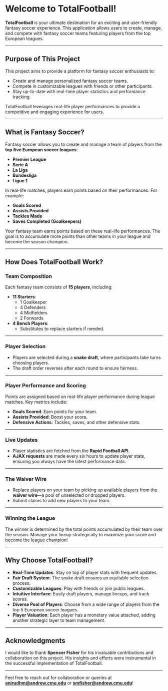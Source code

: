 # Welcome to TotalFootball!

**TotalFootball** is your ultimate destination for an exciting and user-friendly fantasy soccer experience. This application allows users to create, manage, and compete with fantasy soccer teams featuring players from the top European leagues.

---

## Purpose of This Project

This project aims to provide a platform for fantasy soccer enthusiasts to:
- Create and manage personalized fantasy soccer teams.
- Compete in customizable leagues with friends or other participants.
- Stay up-to-date with real-time player statistics and performance tracking.

TotalFootball leverages real-life player performances to provide a competitive and engaging experience for users.

---

## What is Fantasy Soccer?

Fantasy soccer allows you to create and manage a team of players from the **top five European soccer leagues**:

- **Premier League**
- **Serie A**
- **La Liga**
- **Bundesliga**
- **Ligue 1**

In real-life matches, players earn points based on their performances. For example:
- **Goals Scored**
- **Assists Provided**
- **Tackles Made**
- **Saves Completed (Goalkeepers)**

Your fantasy team earns points based on these real-life performances. The goal is to accumulate more points than other teams in your league and become the season champion.

---

## How Does TotalFootball Work?

### Team Composition
Each fantasy team consists of **15 players**, including:
- **11 Starters**:
  - 1 Goalkeeper
  - 4 Defenders
  - 4 Midfielders
  - 2 Forwards
- **4 Bench Players**:
  - Substitutes to replace starters if needed.

---

### Player Selection
- Players are selected during a **snake draft**, where participants take turns choosing players.
- The draft order reverses after each round to ensure fairness.

---

### Player Performance and Scoring
Points are assigned based on real-life player performance during league matches. Key metrics include:
- **Goals Scored**: Earn points for your team.
- **Assists Provided**: Boost your score.
- **Defensive Actions**: Tackles, saves, and other defensive stats.

---

### Live Updates
- Player statistics are fetched from the **Rapid Football API**.
- **AJAX requests** are made every six hours to update player stats, ensuring you always have the latest performance data.

---

### The Waiver Wire
- Replace players on your team by picking up available players from the **waiver wire**—a pool of unselected or dropped players.
- Submit claims to add new players to your team.

---

### Winning the League
The winner is determined by the total points accumulated by their team over the season. Manage your lineup strategically to maximize your score and become the league champion!

---

## Why Choose TotalFootball?

- **Real-Time Updates**: Stay on top of player stats with frequent updates.
- **Fair Draft System**: The snake draft ensures an equitable selection process.
- **Customizable Leagues**: Play with friends or join public leagues.
- **Intuitive Interface**: Easily draft players, manage lineups, and track scores.
- **Diverse Pool of Players**: Choose from a wide range of players from the top 5 European soccer leagues.
- **Player Valuation**: Each player has a monetary value attached, adding another strategic layer to team management.

---

## Acknowledgments

I would like to thank **Spencer Fisher** for his invaluable contributions and collaboration on this project. His insights and efforts were instrumental in the successful implementation of TotalFootball.

---

Feel free to reach out for collaboration or queries at **anirudhm@andrew.cmu.edu** or **smfisher@andrew.cmu.edu**!
